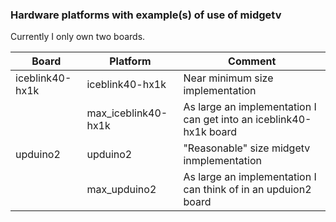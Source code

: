 ### Hardware platforms with example(s) of use of midgetv

Currently I only own two boards.

| Board            | Platform            | Comment |
| ---------------- | ------------------- | ------- |
| iceblink40-hx1k  | iceblink40-hx1k     | Near minimum size implementation |
|                  | max_iceblink40-hx1k | As large an implementation I can get into an iceblink40-hx1k board |
| upduino2         | upduino2            | "Reasonable" size midgetv inmplementation |
|                  | max_upduino2        | As large an implementation I can think of in an upduion2 board |
